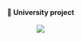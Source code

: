 <div align="center"><strong>🚀 University project</strong></div>

<br />

<div align="center"><img src="https://imgur.com/1MfnLVl.png" /></div>


